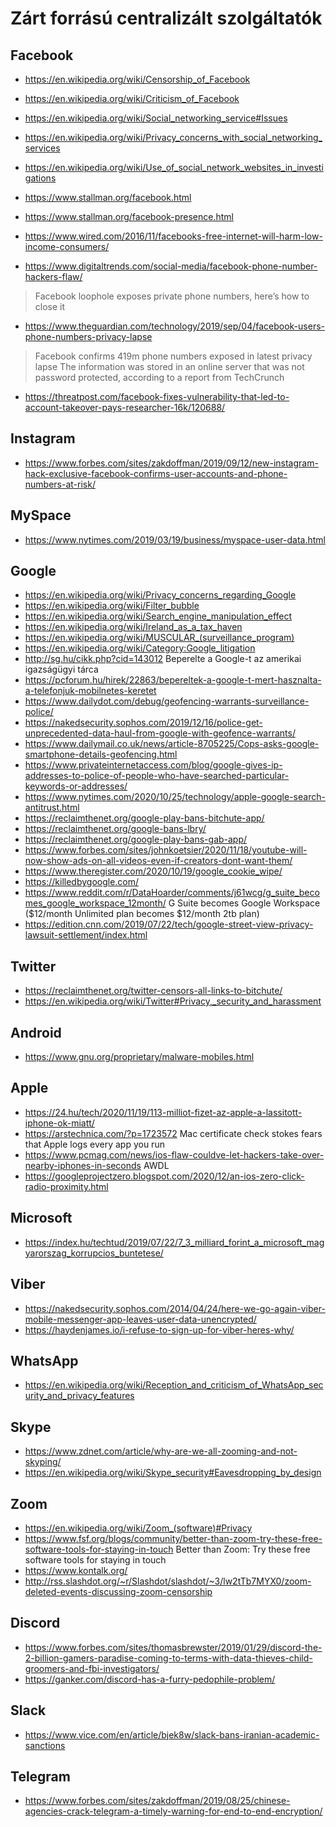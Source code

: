 # Zárt forrású centralizált szolgáltatók

## Facebook

- https://en.wikipedia.org/wiki/Censorship_of_Facebook
- https://en.wikipedia.org/wiki/Criticism_of_Facebook
- https://en.wikipedia.org/wiki/Social_networking_service#Issues
- https://en.wikipedia.org/wiki/Privacy_concerns_with_social_networking_services
- https://en.wikipedia.org/wiki/Use_of_social_network_websites_in_investigations
- https://www.stallman.org/facebook.html
- https://www.stallman.org/facebook-presence.html
- https://www.wired.com/2016/11/facebooks-free-internet-will-harm-low-income-consumers/

- https://www.digitaltrends.com/social-media/facebook-phone-number-hackers-flaw/
> Facebook loophole exposes private phone numbers, here’s how to close it

- https://www.theguardian.com/technology/2019/sep/04/facebook-users-phone-numbers-privacy-lapse
> Facebook confirms 419m phone numbers exposed in latest privacy lapse
> The information was stored in an online server that was not password protected, according to a report from TechCrunch

- https://threatpost.com/facebook-fixes-vulnerability-that-led-to-account-takeover-pays-researcher-16k/120688/

## Instagram

- https://www.forbes.com/sites/zakdoffman/2019/09/12/new-instagram-hack-exclusive-facebook-confirms-user-accounts-and-phone-numbers-at-risk/

## MySpace

- https://www.nytimes.com/2019/03/19/business/myspace-user-data.html

## Google

- https://en.wikipedia.org/wiki/Privacy_concerns_regarding_Google
- https://en.wikipedia.org/wiki/Filter_bubble
- https://en.wikipedia.org/wiki/Search_engine_manipulation_effect
- https://en.wikipedia.org/wiki/Ireland_as_a_tax_haven
- https://en.wikipedia.org/wiki/MUSCULAR_(surveillance_program)
- https://en.wikipedia.org/wiki/Category:Google_litigation
- http://sg.hu/cikk.php?cid=143012 Beperelte a Google-t az amerikai igazságügyi tárca
- https://pcforum.hu/hirek/22863/bepereltek-a-google-t-mert-hasznalta-a-telefonjuk-mobilnetes-keretet
- https://www.dailydot.com/debug/geofencing-warrants-surveillance-police/
- https://nakedsecurity.sophos.com/2019/12/16/police-get-unprecedented-data-haul-from-google-with-geofence-warrants/
- https://www.dailymail.co.uk/news/article-8705225/Cops-asks-google-smartphone-details-geofencing.html
- https://www.privateinternetaccess.com/blog/google-gives-ip-addresses-to-police-of-people-who-have-searched-particular-keywords-or-addresses/
- https://www.nytimes.com/2020/10/25/technology/apple-google-search-antitrust.html
- https://reclaimthenet.org/google-play-bans-bitchute-app/
- https://reclaimthenet.org/google-bans-lbry/
- https://reclaimthenet.org/google-play-bans-gab-app/
- https://www.forbes.com/sites/johnkoetsier/2020/11/18/youtube-will-now-show-ads-on-all-videos-even-if-creators-dont-want-them/
- https://www.theregister.com/2020/10/19/google_cookie_wipe/
- https://killedbygoogle.com/
- https://www.reddit.com/r/DataHoarder/comments/j61wcg/g_suite_becomes_google_workspace_12month/ G Suite becomes Google Workspace ($12/month Unlimited plan becomes $12/month 2tb plan)
- https://edition.cnn.com/2019/07/22/tech/google-street-view-privacy-lawsuit-settlement/index.html

## Twitter

- https://reclaimthenet.org/twitter-censors-all-links-to-bitchute/
- https://en.wikipedia.org/wiki/Twitter#Privacy,_security_and_harassment

## Android

- https://www.gnu.org/proprietary/malware-mobiles.html

## Apple

- https://24.hu/tech/2020/11/19/113-milliot-fizet-az-apple-a-lassitott-iphone-ok-miatt/
- https://arstechnica.com/?p=1723572 Mac certificate check stokes fears that Apple logs every app you run
- https://www.pcmag.com/news/ios-flaw-couldve-let-hackers-take-over-nearby-iphones-in-seconds AWDL
- https://googleprojectzero.blogspot.com/2020/12/an-ios-zero-click-radio-proximity.html

## Microsoft

- https://index.hu/techtud/2019/07/22/7_3_milliard_forint_a_microsoft_magyarorszag_korrupcios_buntetese/

## Viber

- https://nakedsecurity.sophos.com/2014/04/24/here-we-go-again-viber-mobile-messenger-app-leaves-user-data-unencrypted/
- https://haydenjames.io/i-refuse-to-sign-up-for-viber-heres-why/

## WhatsApp

- https://en.wikipedia.org/wiki/Reception_and_criticism_of_WhatsApp_security_and_privacy_features

## Skype

- https://www.zdnet.com/article/why-are-we-all-zooming-and-not-skyping/
- https://en.wikipedia.org/wiki/Skype_security#Eavesdropping_by_design

## Zoom

- https://en.wikipedia.org/wiki/Zoom_(software)#Privacy
- https://www.fsf.org/blogs/community/better-than-zoom-try-these-free-software-tools-for-staying-in-touch Better than Zoom: Try these free software tools for staying in touch
- https://www.kontalk.org/
- http://rss.slashdot.org/~r/Slashdot/slashdot/~3/lw2tTb7MYX0/zoom-deleted-events-discussing-zoom-censorship

## Discord

- https://www.forbes.com/sites/thomasbrewster/2019/01/29/discord-the-2-billion-gamers-paradise-coming-to-terms-with-data-thieves-child-groomers-and-fbi-investigators/
- https://ganker.com/discord-has-a-furry-pedophile-problem/

## Slack

- https://www.vice.com/en/article/bjek8w/slack-bans-iranian-academic-sanctions

## Telegram

- https://www.forbes.com/sites/zakdoffman/2019/08/25/chinese-agencies-crack-telegram-a-timely-warning-for-end-to-end-encryption/
